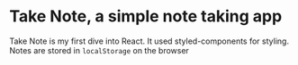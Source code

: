 # Take Note, a simple note taking app

Take Note is my first dive into React. 
It used styled-components for styling.
Notes are stored in `localStorage` on the browser
